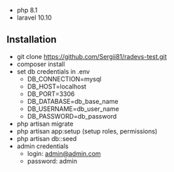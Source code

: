 
- php 8.1
- laravel 10.10


## Installation

- git clone https://github.com/Sergii81/radevs-test.git
- composer install
- set db credentials in .env
  - DB_CONNECTION=mysql
  - DB_HOST=localhost
  - DB_PORT=3306
  - DB_DATABASE=db_base_name
  - DB_USERNAME=db_user_name
  - DB_PASSWORD=db_password
- php artisan migrate
- php artisan app:setup (setup roles, permissions)
- php artisan db::seed
- admin credentials
  - login: admin@admin.com
  - password: admin
